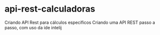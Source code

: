 # api-rest-calculadoras
Criando API Rest para cálculos específicos
Criando uma API REST passo a passo, com uso da ide intelij
